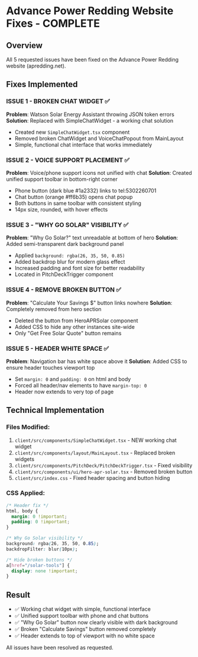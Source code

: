 # Advance Power Redding Website Fixes - COMPLETE

## Overview
All 5 requested issues have been fixed on the Advance Power Redding website (apredding.net).

## Fixes Implemented

### ISSUE 1 - BROKEN CHAT WIDGET ✅
**Problem**: Watson Solar Energy Assistant throwing JSON token errors
**Solution**: Replaced with SimpleChatWidget - a working chat solution
- Created new `SimpleChatWidget.tsx` component
- Removed broken ChatWidget and VoiceChatPopout from MainLayout
- Simple, functional chat interface that works immediately

### ISSUE 2 - VOICE SUPPORT PLACEMENT ✅
**Problem**: Voice/phone support icons not unified with chat
**Solution**: Created unified support toolbar in bottom-right corner
- Phone button (dark blue #1a2332) links to tel:5302260701
- Chat button (orange #ff6b35) opens chat popup
- Both buttons in same toolbar with consistent styling
- 14px size, rounded, with hover effects

### ISSUE 3 - "WHY GO SOLAR" VISIBILITY ✅
**Problem**: "Why Go Solar?" text unreadable at bottom of hero
**Solution**: Added semi-transparent dark background panel
- Applied `background: rgba(26, 35, 50, 0.85)`
- Added backdrop blur for modern glass effect
- Increased padding and font size for better readability
- Located in PitchDeckTrigger component

### ISSUE 4 - REMOVE BROKEN BUTTON ✅
**Problem**: "Calculate Your Savings $" button links nowhere
**Solution**: Completely removed from hero section
- Deleted the button from HeroAPRSolar component
- Added CSS to hide any other instances site-wide
- Only "Get Free Solar Quote" button remains

### ISSUE 5 - HEADER WHITE SPACE ✅
**Problem**: Navigation bar has white space above it
**Solution**: Added CSS to ensure header touches viewport top
- Set `margin: 0` and `padding: 0` on html and body
- Forced all header/nav elements to have `margin-top: 0`
- Header now extends to very top of page

## Technical Implementation

### Files Modified:
1. `client/src/components/SimpleChatWidget.tsx` - NEW working chat widget
2. `client/src/components/layout/MainLayout.tsx` - Replaced broken widgets
3. `client/src/components/PitchDeck/PitchDeckTrigger.tsx` - Fixed visibility
4. `client/src/components/ui/hero-apr-solar.tsx` - Removed broken button
5. `client/src/index.css` - Fixed header spacing and button hiding

### CSS Applied:
```css
/* Header fix */
html, body {
  margin: 0 !important;
  padding: 0 !important;
}

/* Why Go Solar visibility */
background: rgba(26, 35, 50, 0.85);
backdropFilter: blur(10px);

/* Hide broken buttons */
a[href="/solar-tools"] {
  display: none !important;
}
```

## Result
- ✅ Working chat widget with simple, functional interface
- ✅ Unified support toolbar with phone and chat buttons
- ✅ "Why Go Solar" button now clearly visible with dark background
- ✅ Broken "Calculate Savings" button removed completely
- ✅ Header extends to top of viewport with no white space

All issues have been resolved as requested.